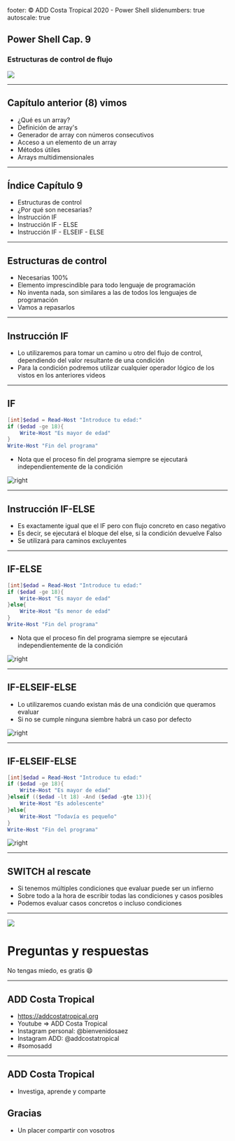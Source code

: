 footer: © ADD Costa Tropical 2020 - Power Shell
slidenumbers: true
autoscale: true

<!-- slide-transition: true -->

## Power Shell Cap. 9

### Estructuras de control de flujo

![](WindowsPowerShell.jpg)

---

## Capítulo anterior (8) vimos

- ¿Qué es un array?
- Definición de array's
- Generador de array con números consecutivos
- Acceso a un elemento de un array
- Métodos útiles
- Arrays multidimensionales

---

## Índice Capítulo 9

- Estructuras de control
- ¿Por qué son necesarias?
- Instrucción IF
- Instrucción IF - ELSE
- Instrucción IF - ELSEIF - ELSE

---

## Estructuras de control

- Necesarias 100%
- Elemento imprescindible para todo lenguaje de programación
- No inventa nada, son similares a las de todos los lenguajes de programación
- Vamos a repasarlos

---

## Instrucción IF

- Lo utilizaremos para tomar un camino u otro del flujo de control, dependiendo del valor resultante de una condición
- Para la condición podremos utilizar cualquier operador lógico de los vistos en los anteriores videos

---

## IF

```powershell
[int]$edad = Read-Host "Introduce tu edad:"
if ($edad -ge 18){
    Write-Host "Es mayor de edad"
}
Write-Host "Fin del programa"
```

- Nota que el proceso fin del programa siempre se ejecutará independientemente de la condición

![right](imagen-if.png)

---

## Instrucción IF-ELSE

- Es exactamente igual que el IF pero con flujo concreto en caso negativo
- Es decir, se ejecutará el bloque del else, si la condición devuelve Falso
- Se utilizará para caminos excluyentes

---

## IF-ELSE

```powershell
[int]$edad = Read-Host "Introduce tu edad:"
if ($edad -ge 18){
    Write-Host "Es mayor de edad"
}else{
    Write-Host "Es menor de edad"
}
Write-Host "Fin del programa"
```

- Nota que el proceso fin del programa siempre se ejecutará independientemente de la condición

![right](imagen-if-else.png)

---

## IF-ELSEIF-ELSE

- Lo utilizaremos cuando existan más de una condición que queramos evaluar
- Si no se cumple ninguna siembre habrá un caso por defecto

![right](imagen-if-elseif-else.png)

---

## IF-ELSEIF-ELSE

```powershell
[int]$edad = Read-Host "Introduce tu edad:"
if ($edad -ge 18){
    Write-Host "Es mayor de edad"
}elseif (($edad -lt 18) -And ($edad -gte 13)){
    Write-Host "Es adolescente"
}else{
    Write-Host "Todavía es pequeño"
}
Write-Host "Fin del programa"
```

![right](imagen-if-elseif-else.png)

---

## SWITCH al rescate

- Si tenemos múltiples condiciones que evaluar puede ser un infierno
- Sobre todo a la hora de escribir todas las condiciones y casos posibles
- Podemos evaluar casos concretos o incluso condiciones

---

![](https://media.giphy.com/media/26BRzQS5HXcEWM7du/giphy.gif)

# Preguntas y respuestas

No tengas miedo, es gratis :smile:

---

## ADD Costa Tropical

- https://addcostatropical.org
- Youtube => ADD Costa Tropical
- Instagram personal: @bienvenidosaez
- Instagram ADD: @addcostatropical
- #somosadd

---

## ADD Costa Tropical

- Investiga, aprende y comparte

## Gracias

- Un placer compartir con vosotros
